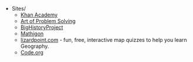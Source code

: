 * Sites/
    * [Khan Academy](https://www.khanacademy.org/)
    * [Art of Problem Solving](https://artofproblemsolving.com/)
    * [BigHistoryProject](https://www.bighistoryproject.com/home)
    * [Mathigon](https://mathigon.org/)
    * [lizardpoint.com](https://lizardpoint.com/) - fun, free, interactive map quizzes to help you learn Geography.
    * [Code.org](https://code.org/)
